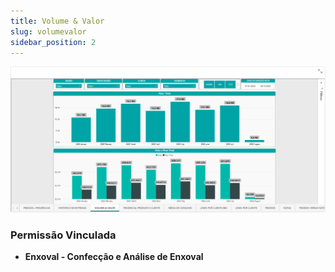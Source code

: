 ```yaml
---
title: Volume & Valor
slug: volumevalor
sidebar_position: 2
---
```


![Alt text](image-2.png)





### Permissão Vinculada

- **Enxoval - Confecção e Análise de Enxoval**
